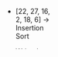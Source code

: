 <svg width="100" height="100" xmlns="http://www.w3.org/2000/svg">
<foreignObject width="100" height="100">
    <div xmlns="http://www.w3.org/1999/xhtml">
        <ul>
            <li>[22, 27, 16, 2, 18, 6] -> Insertion Sort

Write the steps of the given array's sorting process according to the sorting type.

Write the Big-O notation.

Time Complexity: After the array is sorted, which of the following cases does the number 18 fall into? Please specify.

Average case: The number we're looking for is in the middle.
Worst case: The number we're looking for is at the end.
Best case: The number we're looking for is at the beginning.</li>
        </ul>
    </div>
</foreignObject>
</svg>
